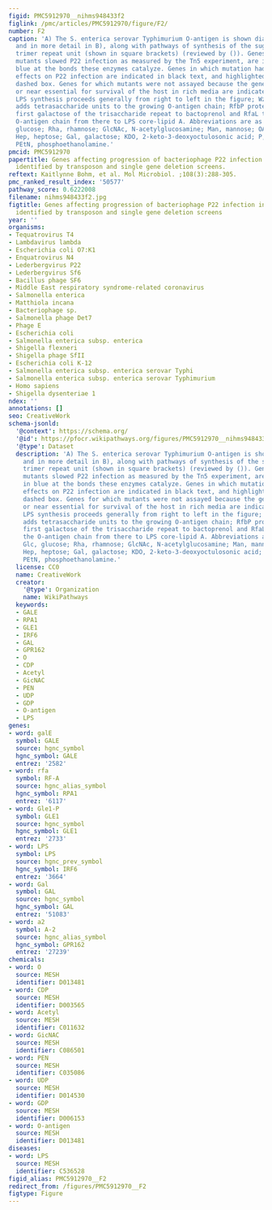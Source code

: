 ```yaml
---
figid: PMC5912970__nihms948433f2
figlink: /pmc/articles/PMC5912970/figure/F2/
number: F2
caption: 'A) The S. enterica serovar Typhimurium O-antigen is shown diagrammatically
  and in more detail in B), along with pathways of synthesis of the sugars in its
  trimer repeat unit (shown in square brackets) (reviewed by ()). Genes, in which
  mutants slowed P22 infection as measured by the Tn5 experiment, are indicated in
  blue at the bonds these enzymes catalyze. Genes in which mutation had no significant
  effects on P22 infection are indicated in black text, and highlighted with a red
  dashed box. Genes for which mutants were not assayed because the gene is essential
  or near essential for survival of the host in rich media are indicated in gray.
  LPS synthesis proceeds generally from right to left in the figure; Wzy/Rfc protein
  adds tetrasaccharide units to the growing O-antigen chain; RfbP protein adds the
  first galactose of the trisaccharide repeat to bactoprenol and RfaL transfers the
  O-antigen chain from there to LPS core-lipid A. Abbreviations are as follows: Glc,
  glucose; Rha, rhamnose; GlcNAc, N-acetylglucosamine; Man, mannose; OAc, O-acetyl;
  Hep, heptose; Gal, galactose; KDO, 2-keto-3-deoxyoctulosonic acid; P, phosphate,
  PEtN, phosphoethanolamine.'
pmcid: PMC5912970
papertitle: Genes affecting progression of bacteriophage P22 infection in Salmonella
  identified by transposon and single gene deletion screens.
reftext: Kaitlynne Bohm, et al. Mol Microbiol. ;108(3):288-305.
pmc_ranked_result_index: '50577'
pathway_score: 0.6222008
filename: nihms948433f2.jpg
figtitle: Genes affecting progression of bacteriophage P22 infection in Salmonella
  identified by transposon and single gene deletion screens
year: ''
organisms:
- Tequatrovirus T4
- Lambdavirus lambda
- Escherichia coli O7:K1
- Enquatrovirus N4
- Lederbergvirus P22
- Lederbergvirus Sf6
- Bacillus phage SF6
- Middle East respiratory syndrome-related coronavirus
- Salmonella enterica
- Matthiola incana
- Bacteriophage sp.
- Salmonella phage Det7
- Phage E
- Escherichia coli
- Salmonella enterica subsp. enterica
- Shigella flexneri
- Shigella phage SfII
- Escherichia coli K-12
- Salmonella enterica subsp. enterica serovar Typhi
- Salmonella enterica subsp. enterica serovar Typhimurium
- Homo sapiens
- Shigella dysenteriae 1
ndex: ''
annotations: []
seo: CreativeWork
schema-jsonld:
  '@context': https://schema.org/
  '@id': https://pfocr.wikipathways.org/figures/PMC5912970__nihms948433f2.html
  '@type': Dataset
  description: 'A) The S. enterica serovar Typhimurium O-antigen is shown diagrammatically
    and in more detail in B), along with pathways of synthesis of the sugars in its
    trimer repeat unit (shown in square brackets) (reviewed by ()). Genes, in which
    mutants slowed P22 infection as measured by the Tn5 experiment, are indicated
    in blue at the bonds these enzymes catalyze. Genes in which mutation had no significant
    effects on P22 infection are indicated in black text, and highlighted with a red
    dashed box. Genes for which mutants were not assayed because the gene is essential
    or near essential for survival of the host in rich media are indicated in gray.
    LPS synthesis proceeds generally from right to left in the figure; Wzy/Rfc protein
    adds tetrasaccharide units to the growing O-antigen chain; RfbP protein adds the
    first galactose of the trisaccharide repeat to bactoprenol and RfaL transfers
    the O-antigen chain from there to LPS core-lipid A. Abbreviations are as follows:
    Glc, glucose; Rha, rhamnose; GlcNAc, N-acetylglucosamine; Man, mannose; OAc, O-acetyl;
    Hep, heptose; Gal, galactose; KDO, 2-keto-3-deoxyoctulosonic acid; P, phosphate,
    PEtN, phosphoethanolamine.'
  license: CC0
  name: CreativeWork
  creator:
    '@type': Organization
    name: WikiPathways
  keywords:
  - GALE
  - RPA1
  - GLE1
  - IRF6
  - GAL
  - GPR162
  - O
  - CDP
  - Acetyl
  - GicNAC
  - PEN
  - UDP
  - GDP
  - O-antigen
  - LPS
genes:
- word: galE
  symbol: GALE
  source: hgnc_symbol
  hgnc_symbol: GALE
  entrez: '2582'
- word: rfa
  symbol: RF-A
  source: hgnc_alias_symbol
  hgnc_symbol: RPA1
  entrez: '6117'
- word: Gle1-P
  symbol: GLE1
  source: hgnc_symbol
  hgnc_symbol: GLE1
  entrez: '2733'
- word: LPS
  symbol: LPS
  source: hgnc_prev_symbol
  hgnc_symbol: IRF6
  entrez: '3664'
- word: Gal
  symbol: GAL
  source: hgnc_symbol
  hgnc_symbol: GAL
  entrez: '51083'
- word: a2
  symbol: A-2
  source: hgnc_alias_symbol
  hgnc_symbol: GPR162
  entrez: '27239'
chemicals:
- word: O
  source: MESH
  identifier: D013481
- word: CDP
  source: MESH
  identifier: D003565
- word: Acetyl
  source: MESH
  identifier: C011632
- word: GicNAC
  source: MESH
  identifier: C086501
- word: PEN
  source: MESH
  identifier: C035086
- word: UDP
  source: MESH
  identifier: D014530
- word: GDP
  source: MESH
  identifier: D006153
- word: O-antigen
  source: MESH
  identifier: D013481
diseases:
- word: LPS
  source: MESH
  identifier: C536528
figid_alias: PMC5912970__F2
redirect_from: /figures/PMC5912970__F2
figtype: Figure
---
```

